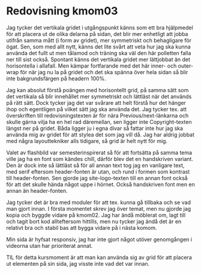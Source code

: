 ---
---
Redovisning kmom03
=========================

Jag tycker det vertikala gridet i utgångspunkt känns som ett bra hjälpmedel för att placera ut de olika delarna på sidan, det blir mer enhetligt att jobba utifrån samma mått (i form av gridet), mer symmetriskt och behagligare för ögat. Sen, som med allt nytt, känns det lite svårt att veta hur jag ska kunna använda det fullt ut men tålamod och träning ska väl den här polletten falla ner till sist också.
Spontant känns det vertikala gridet mer lättjobbat än det horisontella i allafall.
Men kämpar fortfarande med det här inner- och outer-wrap för när jag nu la på gridet och det ska spänna över hela sidan så blir inte bakgrundsfärgen på headern 100%.

Jag kan absolut förstå poängen med horisontellt grid, på samma sätt som det vertikala så blir innehållet mer symmetriskt och lättläst när det används på rätt sätt. Dock tycker jag det var svårare att helt förstå hur det hänger ihop och egentligen på vilket sätt jag ska använda det.
Jag tycker tex. att överskriften till redovisningstexten är för nära Previous/next-länkarna och skulle gärna vilja ha en hel rad däremellan, sen ligger inte Copyright-texten längst ner på gridet. Båda ligger ju i egna divar så fattar inte hur jag ska använda mig av gridet för att stylea det som jag vill då. Jag har aldrig jobbat med några layouttekniker alls tidigare, så grid är helt nytt för mig.

Valet av flashbild var semesterinspirerat så för att fortsätta på samma tema ville jag ha en font som kändes chill, därför blev det en handskriven variant. Den är dock inte så lättläst så för all annan text tog jag en vanligare text, med serif eftersom header-fonten är utan, och rund i formen som kontrast till header-fonten. Sen gjorde jag site-logo-texten till en annan font också för att det skulle hända något uppe i hörnet. Också handskriven font men en annan än header-fonten.

Jag tycker det är bra med moduler för att tex. kunna gå tillbaka och se vad man gjort innan. I första momentet skrev jag över temat, men nu gjorde jag kopia och byggde vidare på kmom02. Jag har ändå möblerat om, lagt till och tagit bort kod allteftersom hittills, men nu tycker jag ändå det är en relativt bra och stabil bas att bygga vidare på i nästa komom.

Min sida är hyfsat responsiv, jag har inte gjort något utöver genomgången i videorna utan har prioriterat annat.

TIL för detta kursmoment är att man kan använda sig av grid för att placera ut elementen på sin sida, jag visste inte vad det var innan.
